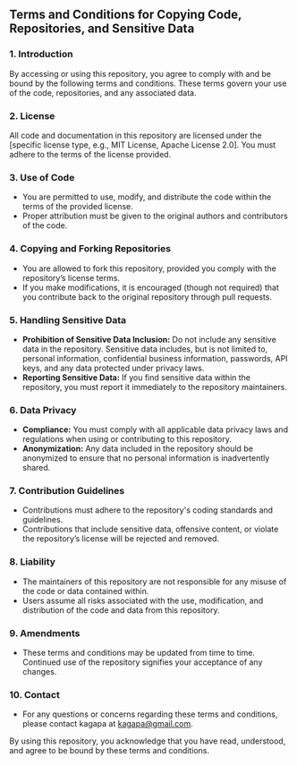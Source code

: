 ## Terms and Conditions for Copying Code, Repositories, and Sensitive Data

### 1. Introduction

By accessing or using this repository, you agree to comply with and be bound by the following terms and conditions. These terms govern your use of the code, repositories, and any associated data.

### 2. License

All code and documentation in this repository are licensed under the [specific license type, e.g., MIT License, Apache License 2.0]. You must adhere to the terms of the license provided.

### 3. Use of Code

- You are permitted to use, modify, and distribute the code within the terms of the provided license.
- Proper attribution must be given to the original authors and contributors of the code.

### 4. Copying and Forking Repositories

- You are allowed to fork this repository, provided you comply with the repository’s license terms.
- If you make modifications, it is encouraged (though not required) that you contribute back to the original repository through pull requests.

### 5. Handling Sensitive Data

- **Prohibition of Sensitive Data Inclusion:** Do not include any sensitive data in the repository. Sensitive data includes, but is not limited to, personal information, confidential business information, passwords, API keys, and any data protected under privacy laws.
- **Reporting Sensitive Data:** If you find sensitive data within the repository, you must report it immediately to the repository maintainers.

### 6. Data Privacy

- **Compliance:** You must comply with all applicable data privacy laws and regulations when using or contributing to this repository.
- **Anonymization:** Any data included in the repository should be anonymized to ensure that no personal information is inadvertently shared.

### 7. Contribution Guidelines

- Contributions must adhere to the repository's coding standards and guidelines.
- Contributions that include sensitive data, offensive content, or violate the repository’s license will be rejected and removed.

### 8. Liability

- The maintainers of this repository are not responsible for any misuse of the code or data contained within.
- Users assume all risks associated with the use, modification, and distribution of the code and data from this repository.

### 9. Amendments

- These terms and conditions may be updated from time to time. Continued use of the repository signifies your acceptance of any changes.

### 10. Contact

- For any questions or concerns regarding these terms and conditions, please contact kagapa at kagapa@gmail.com.

By using this repository, you acknowledge that you have read, understood, and agree to be bound by these terms and conditions.
